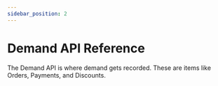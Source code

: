 ```yaml
---
sidebar_position: 2
---
```


# Demand API Reference

The Demand API is where demand gets recorded. These are items like Orders, Payments, and Discounts.
